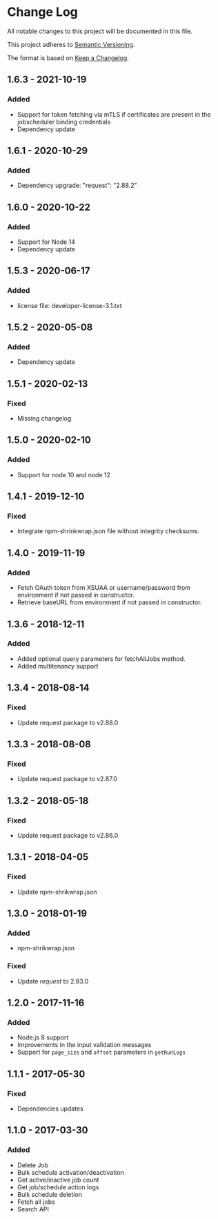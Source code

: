 # Change Log
All notable changes to this project will be documented in this file.

This project adheres to [Semantic Versioning](http://semver.org/).

The format is based on [Keep a Changelog](http://keepachangelog.com/).

## 1.6.3 - 2021-10-19

### Added
- Support for token fetching via mTLS if certificates are present in the jobscheduler binding credentials
- Dependency update

## 1.6.1 - 2020-10-29

### Added
- Dependency upgrade: "request": "2.88.2" 

## 1.6.0 - 2020-10-22

### Added
- Support for Node 14
- Dependency update

## 1.5.3 - 2020-06-17

### Added
- license file: developer-license-3.1.txt

## 1.5.2 - 2020-05-08

### Added
- Dependency update

## 1.5.1 - 2020-02-13

### Fixed
- Missing changelog

## 1.5.0 - 2020-02-10

### Added
- Support for node 10 and node 12

## 1.4.1 - 2019-12-10

### Fixed
- Integrate npm-shrinkwrap.json file without integrity checksums.

## 1.4.0 - 2019-11-19

### Added
- Fetch OAuth token from XSUAA or username/password from environment if not passed in constructor.
- Retrieve baseURL from environment if not passed in constructor.

## 1.3.6 - 2018-12-11

### Added
- Added optional query parameters for fetchAllJobs method.
- Added multitenancy support

## 1.3.4 - 2018-08-14

### Fixed
- Update request package to v2.88.0

## 1.3.3 - 2018-08-08

### Fixed
- Update request package to v2.87.0

## 1.3.2 - 2018-05-18

### Fixed
- Update request package to v2.86.0

## 1.3.1 - 2018-04-05

### Fixed
- Update npm-shrikwrap.json

## 1.3.0 - 2018-01-19

### Added
- npm-shrikwrap.json

### Fixed
- Update *request* to 2.83.0

## 1.2.0 - 2017-11-16

### Added
- Node.js 8 support
- Improvements in the input validation messages
- Support for `page_size` and `offset` parameters in `getRunLogs`

## 1.1.1 - 2017-05-30

### Fixed
- Dependencies updates

## 1.1.0 - 2017-03-30

### Added
- Delete Job
- Bulk schedule activation/deactivation
- Get active/inactive job count
- Get job/schedule action logs
- Bulk schedule deletion
- Fetch all jobs
- Search API

